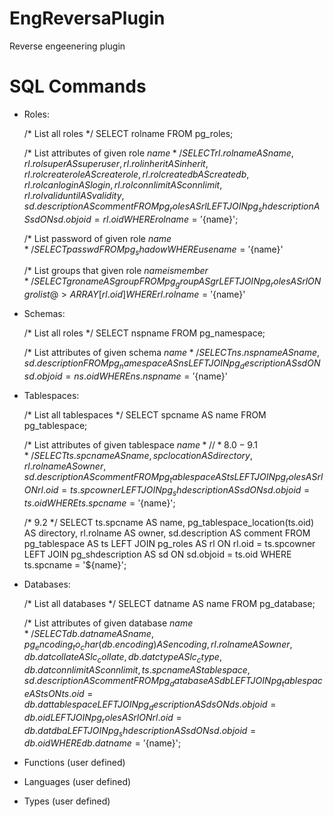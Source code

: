 EngReversaPlugin
================

Reverse engeenering plugin

SQL Commands
============

* Roles:

     /* List all roles */
     SELECT rolname FROM pg_roles;

     /* List attributes of given role ${name} */
     SELECT rl.rolname AS name, rl.rolsuper AS superuser, rl.rolinherit AS inherit,
            rl.rolcreaterole AS createrole, rl.rolcreatedb AS createdb, rl.rolcanlogin AS login,
            rl.rolconnlimit AS connlimit, rl.rolvaliduntil AS validity, sd.description AS comment
     FROM pg_roles AS rl
     LEFT JOIN pg_shdescription AS sd ON sd.objoid = rl.oid
     WHERE rolname = '${name}';

     /* List password of given role ${name} */
     SELECT passwd FROM pg_shadow WHERE usename='${name}'

     /* List groups that given role ${name} is member */
     SELECT groname AS group
     FROM pg_group AS gr
     LEFT JOIN pg_roles AS rl ON grolist @> ARRAY[rl.oid]
     WHERE rl.rolname='${name}'

* Schemas:

     /* List all roles */
     SELECT nspname FROM pg_namespace;

     /* List attributes of given schema ${name} */
     SELECT ns.nspname AS name, sd.description FROM pg_namespace AS ns
     LEFT JOIN pg_description AS sd ON sd.objoid = ns.oid
     WHERE ns.nspname='${name}'

* Tablespaces:

     /* List all tablespaces */
     SELECT spcname AS name FROM pg_tablespace;

     /* List attributes of given tablespace ${name} */
     /* 8.0 - 9.1 */
     SELECT ts.spcname AS name, spclocation AS directory,
            rl.rolname AS owner, sd.description AS comment
     FROM pg_tablespace AS ts
     LEFT JOIN pg_roles AS rl ON rl.oid = ts.spcowner
     LEFT JOIN pg_shdescription AS sd ON sd.objoid = ts.oid
     WHERE ts.spcname = '${name}';

     /* 9.2 */
     SELECT ts.spcname AS name, pg_tablespace_location(ts.oid) AS directory,
            rl.rolname AS owner, sd.description AS comment
     FROM pg_tablespace AS ts
     LEFT JOIN pg_roles AS rl ON rl.oid = ts.spcowner
     LEFT JOIN pg_shdescription AS sd ON sd.objoid = ts.oid
     WHERE ts.spcname = '${name}';

* Databases:

     /* List all databases */
     SELECT datname AS name FROM pg_database;

     /* List attributes of given database ${name} */
     SELECT db.datname AS name, pg_encoding_to_char(db.encoding) AS encoding, rl.rolname AS owner,
            db.datcollate AS lc_collate, db.datctype AS lc_ctype, db.datconnlimit AS connlimit,
            ts.spcname AS tablespace, sd.description AS comment
     FROM pg_database AS db
     LEFT JOIN pg_tablespace AS ts ON ts.oid = db.dattablespace
     LEFT JOIN pg_description AS ds ON ds.objoid = db.oid
     LEFT JOIN pg_roles AS rl ON rl.oid = db.datdba
     LEFT JOIN pg_shdescription AS sd ON sd.objoid = db.oid
     WHERE db.datname = '${name}';

* Functions (user defined)

* Languages (user defined)

* Types (user defined)

